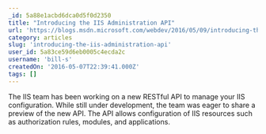 ```yaml
---
_id: 5a88e1acbd6dca0d5f0d2350
title: "Introducing the IIS Administration API"
url: 'https://blogs.msdn.microsoft.com/webdev/2016/05/09/introducing-the-iis-administration-api/'
category: articles
slug: 'introducing-the-iis-administration-api'
user_id: 5a83ce59d6eb0005c4ecda2c
username: 'bill-s'
createdOn: '2016-05-07T22:39:41.000Z'
tags: []
---
```


The IIS team has been working on a new RESTful API to manage your IIS configuration. While still under development, the team was eager to share a preview of the new API. The API allows configuration of IIS resources such as authorization rules, modules, and applications.
